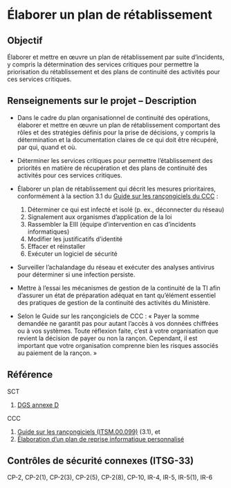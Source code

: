 # Élaborer un plan de rétablissement

## Objectif

Élaborer et mettre en œuvre un plan de rétablissement par suite d’incidents, y compris la détermination des services critiques pour permettre la priorisation du rétablissement et des plans de continuité des activités pour ces services critiques.

## Renseignements sur le projet – Description

- Dans le cadre du plan organisationnel de continuité des opérations, élaborer et mettre en œuvre un plan de rétablissement comportant des rôles et des stratégies définis pour la prise de décisions, y compris la détermination et la documentation claires de ce qui doit être récupéré, par qui, quand et où.
- Déterminer les services critiques pour permettre l’établissement des priorités en matière de récupération et des plans de continuité des activités pour ces services critiques.
- Élaborer un plan de rétablissement qui décrit les mesures prioritaires, conformément à la section 3.1 du [Guide sur les rançongiciels du CCC](https://cyber.gc.ca/fr/orientation/guide-sur-les-rancongiciels-itsm00099) :

  1. Déterminer ce qui est infecté et isolé (p. ex., déconnecter du réseau)
  2. Signalement aux organismes d’application de la loi
  3. Rassembler la EIII (équipe d’intervention en cas d’incidents informatiques)
  4. Modifier les justificatifs d’identité
  5. Effacer et réinstaller
  6. Exécuter un logiciel de sécurité

- Surveiller l’achalandage du réseau et exécuter des analyses antivirus pour déterminer si une infection persiste.
- Mettre à l’essai les mécanismes de gestion de la continuité de la TI afin d’assurer un état de préparation adéquat en tant qu’élément essentiel des pratiques de gestion de la continuité des activités du Ministère.
- Selon le Guide sur les rançongiciels de CCC : « Payer la somme demandée ne garantit pas pour autant l’accès à vos données chiffrées ou à vos systèmes. Toute réflexion faite, c’est à votre organisation que revient la décision de payer ou non la rançon. Cependant, il est important que votre organisation comprenne bien les risques associés au paiement de la rançon. »

## Référence

SCT

1. [DGS annexe D](https://www.tbs-sct.gc.ca/pol/doc-fra.aspx?id=32611#appD)

CCC

1. [Guide sur les rançongiciels (ITSM.00.099)](https://cyber.gc.ca/fr/orientation/guide-sur-les-rancongiciels-itsm00099) (3.1), et
2. [Élaboration d’un plan de reprise informatique personnalisé](https://www.cyber.gc.ca/fr/orientation/elaboration-dun-plan-de-reprise-informatique-personnalise-itsap40004)

## Contrôles de sécurité connexes (ITSG-33)

CP-2, CP-2(1), CP-2(3), CP-2(5), CP-2(8), CP-10, IR-4, IR-5, IR-5(1), IR-6
